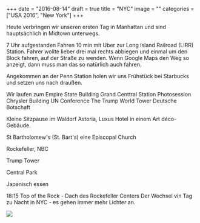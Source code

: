 +++
date = "2016-08-14"
draft = true
title = "NYC"
image = ""
categories = ["USA 2016", "New York"]
+++

Heute verbringen wir unseren ersten Tag in Manhattan und sind hauptsächlich in Midtown
unterwegs. 

7 Uhr aufgestanden
Fahren 10 min mit Uber zur Long Island Railroad (LIRR) Station.
Fahrer wollte lieber drei mal rechts abbiegen
und einmal um den Block fahren, 
auf der Straße zu wenden. Wenn Google Maps
den Weg so anzeigt, dann muss man das so natürlich auch fahren.

Angekommen an der Penn Station holen wir uns
Frühstück bei
Starbucks
und setzen uns nach draußen. 

Wir laufen zum Empire State Building
Grand Centtral Station
Photosession
Chrysler Building
UN Conference
The Trump World Tower
Deutsche Botschaft

Kleine Sitzpause im Waldorf Astoria,
Luxus Hotel in einem Art déco-Gebäude. 

St Bartholomew's (St. Bart's) eine Episcopal Church

Rockefeller, NBC

Trump Tower

Central Park

Japanisch essen

18:15 Top of the Rock - Dach des Rockefeller Centers
Der Wechsel vin Tag zu Nacht in NYC - es gehen immer mehr Lichter an. 

![](/images/2016-08-14_.jpg)
